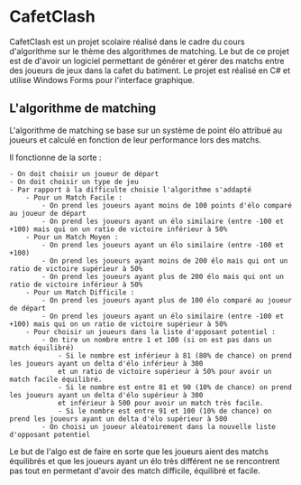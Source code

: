 # CafetClash
CafetClash est un projet scolaire réalisé dans le cadre du cours d'algorithme sur le thème des algorithmes de matching.
Le but de ce projet est de d'avoir un logiciel permettant de générer et gérer des matchs entre des joueurs de jeux dans la cafet du batiment.
Le projet est réalisé en C# et utilise Windows Forms pour l'interface graphique.

## L'algorithme de matching
L'algorithme de matching se base sur un système de point élo attribué au joueurs et calculé en fonction de leur performance lors des matchs.

Il fonctionne de la sorte :

    - On doit choisir un joueur de départ
    - On doit choisir un type de jeu
    - Par rapport à la difficulte choisie l'algorithme s'addapté
        - Pour un Match Facile :
            - On prend les joueurs ayant moins de 100 points d'élo comparé au joueur de départ
            - On prend les joueurs ayant un élo similaire (entre -100 et +100) mais qui on un ratio de victoire inférieur à 50%
        - Pour un Match Moyen :
            - On prend les joueurs ayant un élo similaire (entre -100 et +100)
            - On prend les joueurs ayant moins de 200 élo mais qui ont un ratio de victoire supérieur à 50%
            - On prend les joueurs ayant plus de 200 élo mais qui ont un ratio de victoire inférieur à 50%
        - Pour un Match Difficile :
            - On prend les joueurs ayant plus de 100 élo comparé au joueur de départ
            - On prend les joueurs ayant un élo similaire (entre -100 et +100) mais qui on un ratio de victoire supérieur à 50%
        - Pour choisir un joueurs dans la liste d'opposant potentiel :
            - On tire un nombre entre 1 et 100 (si on est pas dans un match équilibré)
                - Si le nombre est inférieur à 81 (80% de chance) on prend les joueurs ayant un delta d'élo inférieur à 300 
                et un ratio de victoire supérieur à 50% pour avoir un match facile équilibré.
                - Si le nombre est entre 81 et 90 (10% de chance) on prend les joueurs ayant un delta d'élo supérieur à 300
                et inférieur à 500 pour avoir un match très facile.
                - Si le nombre est entre 91 et 100 (10% de chance) on prend les joueurs ayant un delta d'élo supérieur à 500
            - On choisi un joueur aléatoirement dans la nouvelle liste d'opposant potentiel

Le but de l'algo est de faire en sorte que les joueurs aient des matchs équilibrés et que les joueurs ayant un élo très différent ne se rencontrent pas
tout en permetant d'avoir des match difficile, équilibré et facile.
